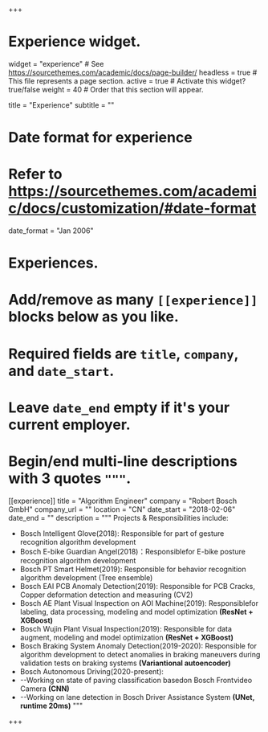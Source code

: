 +++
# Experience widget.
widget = "experience"  # See https://sourcethemes.com/academic/docs/page-builder/
headless = true  # This file represents a page section.
active = true  # Activate this widget? true/false
weight = 40  # Order that this section will appear.

title = "Experience"
subtitle = ""

# Date format for experience
#   Refer to https://sourcethemes.com/academic/docs/customization/#date-format
date_format = "Jan 2006"

# Experiences.
#   Add/remove as many `[[experience]]` blocks below as you like.
#   Required fields are `title`, `company`, and `date_start`.
#   Leave `date_end` empty if it's your current employer.
#   Begin/end multi-line descriptions with 3 quotes `"""`.
[[experience]]
  title = "Algorithm Engineer"
  company = "Robert Bosch GmbH"
  company_url = ""
  location = "CN"
  date_start = "2018-02-06"
  date_end = ""
  description = """
  Projects & Responsibilities include:
  
  * Bosch Intelligent Glove(2018): Responsible for part of gesture recognition algorithm development
  * Bosch E-bike Guardian Angel(2018)：Responsiblefor E-bike posture recognition algorithm development
  * Bosch PT Smart Helmet(2019): Responsible for behavior recognition algorithm development (Tree ensemble)
  * Bosch EAI PCB Anomaly Detection(2019): Responsible for PCB Cracks, Copper deformation detection and measuring (CV2)
  * Bosch AE Plant Visual Inspection on AOI  Machine(2019): Responsiblefor labeling, data processing, modeling and model optimization **(ResNet + XGBoost)**
  * Bosch Wujin Plant Visual Inspection(2019): Responsible for data augment, modeling  and model optimization **(ResNet + XGBoost)**
  * Bosch Braking System Anomaly Detection(2019-2020): Responsible for algorithm development to detect anomalies in braking maneuvers during validation tests on braking systems **(Variantional autoencoder)**
  * Bosch Autonomous Driving(2020-present):
  *   --Working on state of paving classification basedon Bosch Frontvideo Camera **(CNN)**
  *   --Working on lane detection in Bosch Driver Assistance System **(UNet, runtime 20ms)**
  """

+++
